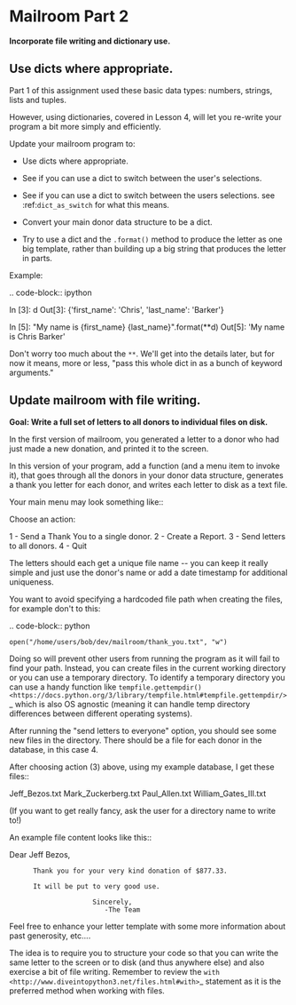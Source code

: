Mailroom Part 2
=================

**Incorporate file writing and dictionary use.**

Use dicts where appropriate.
----------------------------

Part 1 of this assignment used these basic data types: numbers, strings, lists and tuples.

However, using dictionaries, covered in Lesson 4, will let you re-write your program a bit more simply and efficiently.

Update your mailroom program to:

  - Use dicts where appropriate.

  - See if you can use a dict to switch between the user's selections.

  - See if you can use a dict to switch between the users selections.
    see :ref:`dict_as_switch` for what this means.

  - Convert your main donor data structure to be a dict.

  - Try to use a dict and the ``.format()`` method to produce the letter as one
    big template, rather than building up a big string that produces the letter in parts.


Example:

.. code-block:: ipython

  In [3]: d
  Out[3]: {'first_name': 'Chris', 'last_name': 'Barker'}


  In [5]: "My name is {first_name} {last_name}".format(**d)
  Out[5]: 'My name is Chris Barker'

Don't worry too much about the ``**``. We'll get into the details later, but for now it means, more or less, "pass this whole dict in as a bunch of keyword arguments."

Update mailroom with file writing.
----------------------------------

**Goal: Write a full set of letters to all donors to individual files on disk.**

In the first version of mailroom, you generated a letter to a donor who had just made a new donation, and printed it to the screen.

In this version of your program, add a function (and a menu item to invoke it), that goes through all the donors in your donor data structure, generates a thank you letter for each donor, and writes each letter to disk as a text file.

Your main menu may look something like::

  Choose an action:

  1 - Send a Thank You to a single donor.
  2 - Create a Report.
  3 - Send letters to all donors.
  4 - Quit

The letters should each get a unique file name -- you can keep it really simple and just use the donor's name or add a date timestamp for additional uniqueness.

You want to avoid specifying a hardcoded file path when creating the files, for example don't to this:

.. code-block:: python

    open("/home/users/bob/dev/mailroom/thank_you.txt", "w")


Doing so will prevent other users from running the program as it will fail to find your path. Instead, you can create files in the current working directory or you can use a temporary directory.
To identify a temporary directory you can use a handy function like `tempfile.gettempdir() <https://docs.python.org/3/library/tempfile.html#tempfile.gettempdir/>`_ which is also OS agnostic (meaning it can handle temp directory differences between different operating systems).

After running the "send letters to everyone" option, you should see some new files in the directory. There should be a file for each donor in the database, in this case 4.

After choosing action (3) above, using my example database, I get these files::

  Jeff_Bezos.txt
  Mark_Zuckerberg.txt
  Paul_Allen.txt
  William_Gates_III.txt

(If you want to get really fancy, ask the user for a directory name to write to!)

An example file content looks like this::

  Dear Jeff Bezos,

          Thank you for your very kind donation of $877.33.

          It will be put to very good use.

                         Sincerely,
                            -The Team

Feel free to enhance your letter template with some more information about past generosity, etc....

The idea is to require you to structure your code so that you can write the same letter to the screen or to disk (and thus anywhere else) and also exercise a bit of file writing. Remember to review the `with <http://www.diveintopython3.net/files.html#with>`_ statement as it is the preferred method when working with files.

